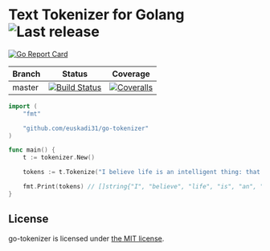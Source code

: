 Text Tokenizer for Golang ![Last release](https://img.shields.io/github/release/euskadi31/go-tokenizer.svg)
==========================

[![Go Report Card](https://goreportcard.com/badge/github.com/euskadi31/go-tokenizer)](https://goreportcard.com/report/github.com/euskadi31/go-tokenizer)

| Branch  | Status | Coverage |
|---------|--------|----------|
| master  | [![Build Status](https://img.shields.io/travis/euskadi31/go-tokenizer/master.svg)](https://travis-ci.org/euskadi31/go-tokenizer) | [![Coveralls](https://img.shields.io/coveralls/euskadi31/go-tokenizer/master.svg)](https://coveralls.io/github/euskadi31/go-tokenizer?branch=master) |


~~~go
import (
    "fmt"

    "github.com/euskadi31/go-tokenizer"
)

func main() {
    t := tokenizer.New()

    tokens := t.Tokenize("I believe life is an intelligent thing: that things aren't random.")

    fmt.Print(tokens) // []string{"I", "believe", "life", "is", "an", "intelligent", "thing", "that", "things", "aren't", "random"}
}

~~~

## License

go-tokenizer is licensed under [the MIT license](LICENSE.md).
